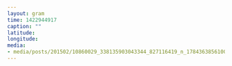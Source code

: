 ```yaml
---
layout: gram
time: 1422944917
caption: ""
latitude: 
longitude: 
media:
- media/posts/201502/10860029_338135903043344_827116419_n_17843638561000351.jpg
---
```

